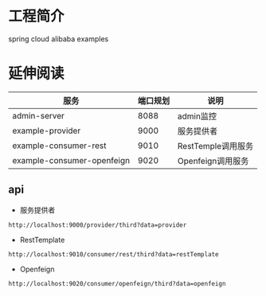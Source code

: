 # 工程简介

spring cloud alibaba examples

# 延伸阅读



| 服务         | 端口规划  | 说明 |
| ------------ | --------- | ---- |
| admin-server | 8088 | admin监控     |
| example-provider     |    9000       |服务提供者      |
| example-consumer-rest             |    9010       |RestTemple调用服务      |
| example-consumer-openfeign             |   9020        | Openfeign调用服务     |

## api
- 服务提供者
```http request
http://localhost:9000/provider/third?data=provider
```
- RestTemplate 
```http request
http://localhost:9010/consumer/rest/third?data=restTemplate
```
- Openfeign
```http request
http://localhost:9020/consumer/openfeign/third?data=openfeign
```